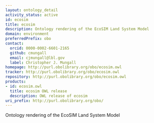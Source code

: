 ```yaml
---
layout: ontology_detail
activity_status: active
id: ecosim
title: ecosim
description: Ontology rendering of the EcoSIM Land System Model
domain: environment
preferredPrefix: obo
contact:
  orcid: 0000-0002-6601-2165
  github: cmungall
  email: cjmungall@lbl.gov
  label: Christopher J. Mungall
homepage: http://purl.obolibrary.org/obo/ecosim.owl
tracker: http://purl.obolibrary.org/obo/ecosim.owl
repository: http://purl.obolibrary.org/obo/ecosim.owl
products:
- id: ecosim.owl
  title: ecosim OWL release
  description: OWL release of ecosim
uri_prefix: http://purl.obolibrary.org/obo/
---
```


Ontology rendering of the EcoSIM Land System Model

